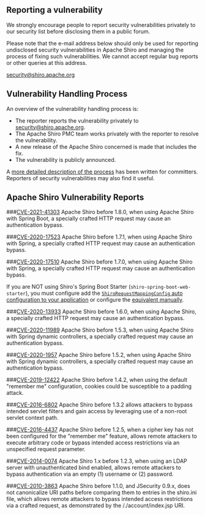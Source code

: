 
Reporting a vulnerability
-------------------------

We strongly encourage people to report security vulnerabilities privately to our security list before disclosing them in a public forum.

Please note that the e-mail address below should only be used for reporting undisclosed security vulnerabilities in Apache Shiro and managing the process of fixing such vulnerabilities. We cannot accept regular bug reports or other queries at this address.

[security@shiro.apache.org](mailto:security@shiro.apache.org)


Vulnerability Handling Process
------------------------------

An overview of the vulnerability handling process is:

* The reporter reports the vulnerability privately to [security@shiro.apache.org](mailto:security@shiro.apache.org).
* The Apache Shiro PMC team works privately with the reporter to resolve the vulnerability.
* A new release of the Apache Shiro concerned is made that includes the fix.
* The vulnerability is publicly announced.

A [more detailed description of the process](http://www.apache.org/security/committers.html) has been written for committers. Reporters of security vulnerabilities may also find it useful.


Apache Shiro Vulnerability Reports
----------------------------------

###[CVE-2021-41303](https://cve.mitre.org/cgi-bin/cvename.cgi?name=CVE-2021-41303)
Apache Shiro before 1.8.0, when using Apache Shiro with Spring Boot, a specially crafted HTTP request may cause an authentication bypass.

###[CVE-2020-17523](https://cve.mitre.org/cgi-bin/cvename.cgi?name=CVE-2020-17523)
Apache Shiro before 1.7.1, when using Apache Shiro with Spring, a specially crafted HTTP request may cause an authentication bypass.

###[CVE-2020-17510](https://cve.mitre.org/cgi-bin/cvename.cgi?name=CVE-2020-17510)
Apache Shiro before 1.7.0, when using Apache Shiro with Spring, a specially crafted HTTP request may cause an authentication bypass.

If you are NOT using Shiro's Spring Boot Starter (`shiro-spring-boot-web-starter`), you must configure add the [`ShiroRequestMappingConfig` auto configuration to your application](/spring-framework.html#SpringFramework-WebConfig) or configure the [equivalent manually](https://github.com/apache/shiro/blob/shiro-root-1.7.0/support/spring/src/main/java/org/apache/shiro/spring/web/config/ShiroRequestMappingConfig.java#L28-L30).

###[CVE-2020-13933](https://cve.mitre.org/cgi-bin/cvename.cgi?name=CVE-2020-13933)
Apache Shiro before 1.6.0, when using Apache Shiro, a specially crafted HTTP request may cause an authentication bypass.

###[CVE-2020-11989](https://cve.mitre.org/cgi-bin/cvename.cgi?name=CVE-2020-11989)
Apache Shiro before 1.5.3, when using Apache Shiro with Spring dynamic controllers, a specially crafted request may cause an authentication bypass.

###[CVE-2020-1957](https://cve.mitre.org/cgi-bin/cvename.cgi?name=CVE-2020-1957)
Apache Shiro before 1.5.2, when using Apache Shiro with Spring dynamic controllers, a specially crafted request may cause an authentication bypass.

###[CVE-2019-12422](https://cve.mitre.org/cgi-bin/cvename.cgi?name=CVE-2019-12422)
Apache Shiro before 1.4.2, when using the default "remember me" configuration, cookies could be susceptible to a padding attack.

###[CVE-2016-6802](https://cve.mitre.org/cgi-bin/cvename.cgi?name=CVE-2016-6802)
Apache Shiro before 1.3.2 allows attackers to bypass intended servlet filters and gain access by leveraging use of a non-root servlet context path.

###[CVE-2016-4437](https://cve.mitre.org/cgi-bin/cvename.cgi?name=CVE-2016-4437)
Apache Shiro before 1.2.5, when a cipher key has not been configured for the "remember me" feature, allows remote attackers to execute arbitrary code or bypass intended access restrictions via an unspecified request parameter.

###[CVE-2014-0074](https://cve.mitre.org/cgi-bin/cvename.cgi?name=CVE-2014-0074)
Apache Shiro 1.x before 1.2.3, when using an LDAP server with unauthenticated bind enabled, allows remote attackers to bypass authentication via an empty (1) username or (2) password.

###[CVE-2010-3863](https://cve.mitre.org/cgi-bin/cvename.cgi?name=CVE-2010-3863)
Apache Shiro before 1.1.0, and JSecurity 0.9.x, does not canonicalize URI paths before comparing them to entries in the shiro.ini file, which allows remote attackers to bypass intended access restrictions via a crafted request, as demonstrated by the /./account/index.jsp URI.
